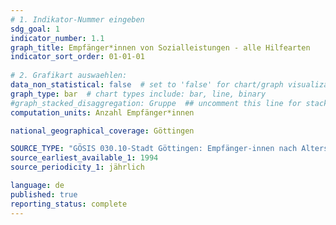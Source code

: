 ```yaml
---
# 1. Indikator-Nummer eingeben 
sdg_goal: 1 
indicator_number: 1.1
graph_title: Empfänger*innen von Sozialleistungen - alle Hilfearten
indicator_sort_order: 01-01-01
 
# 2. Grafikart auswaehlen: 
data_non_statistical: false  # set to 'false' for chart/graph visualization 
graph_type: bar  # chart types include: bar, line, binary 
#graph_stacked_disaggregation: Gruppe  ## uncomment this line for stacked bars. eplace 'Geschlecht' with the field of aggregation.
computation_units: Anzahl Empfänger*innen

national_geographical_coverage: Göttingen

SOURCE_TYPE: "GÖSIS 030.10-Stadt Göttingen: Empfänger-innen nach Altersjahren und Hilfearten" 
source_earliest_available_1: 1994
source_periodicity_1: jährlich

language: de   
published: true 
reporting_status: complete
---
```

